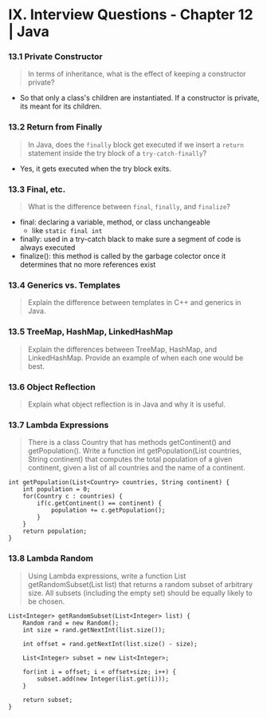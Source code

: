 # IX. Interview Questions - Chapter 12 | Java

### 13.1 Private Constructor
> In terms of inheritance, what is the effect of keeping a constructor private?

- So that only a class's children are instantiated. If a constructor is private, its meant for its children.

### 13.2 Return from Finally
> In Java, does the `finally` block get executed if we insert a `return` statement inside the try block of a `try-catch-finally`?

- Yes, it gets executed when the try block exits.

### 13.3 Final, etc.
> What is the difference between `final`, `finally`, and `finalize`?

- final: declaring a variable, method, or class unchangeable
    - like `static final int`
- finally: used in a try-catch black to make sure a segment of code is always executed
- finalize(): this method is called by the garbage colector once it determines that no more references exist

### 13.4 Generics vs. Templates
> Explain the difference between templates in C++ and generics in Java.


### 13.5 TreeMap, HashMap, LinkedHashMap
> Explain the differences between TreeMap, HashMap, and LinkedHashMap. Provide an example of when each one would be best.

### 13.6 Object Reflection
> Explain what object reflection is in Java and why it is useful.

### 13.7 Lambda Expressions
> There is a class Country that has methods getContinent() and getPopulation(). Write a function int getPopulation(List<Country> countries, String continent) that computes the total population of a given continent, given a list of all countries and the name of a continent.

```
int getPopulation(List<Country> countries, String continent) {
    int population = 0;
    for(Country c : countries) {
        if(c.getContinent() == continent) {
            population += c.getPopulation();
        }
    }
    return population;
}
```

### 13.8 Lambda Random
> Using Lambda expressions, write a function List<Integer> getRandomSubset(List<Integer> list) that returns a random subset of arbitrary size. All subsets (including the empty set) should be equally likely to be chosen.

```
List<Integer> getRandomSubset(List<Integer> list) {
    Random rand = new Random();
    int size = rand.getNextInt(list.size());

    int offset = rand.getNextInt(list.size() - size);

    List<Integer> subset = new List<Integer>;

    for(int i = offset; i < offset+size; i++) {
        subset.add(new Integer(list.get(i)));
    }

    return subset;
}
```